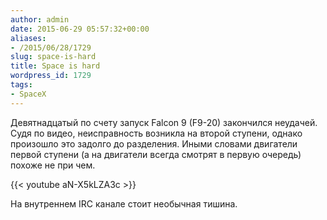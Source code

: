 ```yaml
---
author: admin
date: 2015-06-29 05:57:32+00:00
aliases:
- /2015/06/28/1729
slug: space-is-hard
title: Space is hard
wordpress_id: 1729
tags:
- SpaceX
---
```


Девятнадцатый по счету запуск Falcon 9 (F9-20) закончился неудачей. Судя по видео, неисправность возникла на второй ступени, однако произошло это задолго до разделения. Иными словами двигатели первой ступени (а на двигатели всегда смотрят в первую очередь) похоже не при чем.

{{< youtube aN-X5kLZA3c >}}

На внутреннем IRC канале стоит необычная тишина.

<!--more-->
